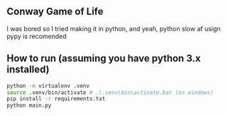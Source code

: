 ## Conway Game of Life
I was bored so I tried making it in python, and yeah, python slow af
usign pypy is recomended

## How to run (assuming you have python 3.x installed)
```bash
python -m virtualenv .venv
source .venv/bin/activate # .\.venv\bin\activate.bat (on windows)
pip install -r requirements.txt
python main.py
```
